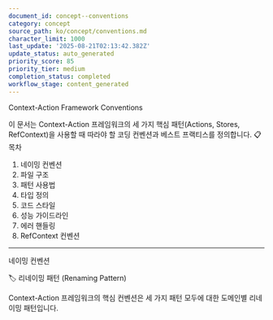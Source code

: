 ```yaml
---
document_id: concept--conventions
category: concept
source_path: ko/concept/conventions.md
character_limit: 1000
last_update: '2025-08-21T02:13:42.382Z'
update_status: auto_generated
priority_score: 85
priority_tier: medium
completion_status: completed
workflow_stage: content_generated
---
```

Context-Action Framework Conventions

이 문서는 Context-Action 프레임워크의 세 가지 핵심 패턴(Actions, Stores, RefContext)을 사용할 때 따라야 할 코딩 컨벤션과 베스트 프랙티스를 정의합니다. 📋 목차

1. 네이밍 컨벤션
2. 파일 구조
3. 패턴 사용법
4. 타입 정의
5. 코드 스타일
6. 성능 가이드라인
7. 에러 핸들링
8. RefContext 컨벤션

---

네이밍 컨벤션

🏷️ 리네이밍 패턴 (Renaming Pattern)

Context-Action 프레임워크의 핵심 컨벤션은 세 가지 패턴 모두에 대한 도메인별 리네이밍 패턴입니다.
